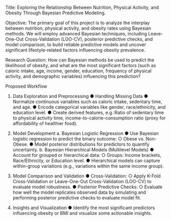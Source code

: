 Title: Exploring the Relationship Between Nutrition, Physical Activity, and Obesity Through Bayesian Predictive Modeling.

Objective: The primary goal of this project is to analyze the interplay between nutrition, physical activity, and obesity rates using Bayesian methods. We will employ advanced Bayesian techniques, 
including Leave-One-Out Cross-Validation (LOO-CV), posterior predictive checks, and model comparison, to build reliable predictive models and uncover significant lifestyle-related factors influencing obesity prevalence.

Research Question:
How can Bayesian methods be used to predict the likelihood of obesity, and what are the most significant factors (such as caloric intake, age, income, gender, education, frequency of physical
activity, and demographic variables) influencing this prediction?

Proposed Workflow
1. Data Exploration and Preprocessing
● Handling Missing Data
● Normalize continuous variables such as caloric intake, sedentary time, and age.
● Encode categorical variables like gender, race/ethnicity, and education level.
● Create derived features, e.g.:Ratio of sedentary time to physical activity time,
income-to-calorie-consumption ratio (proxy for affordability of healthier food).

2. Model Development
a. Bayesian Logistic Regression
● Use Bayesian logistic regression to predict the binary outcome:
○ Obese vs. Non-Obese.
● Model posterior distributions for predictors to quantify uncertainty.
b. Bayesian Hierarchical Models (Multilevel Models)
● Account for grouped or hierarchical data:
○ Groups: Income brackets, Race/Ethnicity, or Education level.
● Hierarchical models can capture within-group variations (e.g., variations within the same
income group).

3. Model Comparison and Validation
● Cross-Validation:
○ Apply K-Fold Cross-Validation or Leave-One-Out Cross-Validation
(LOO-CV) to evaluate model robustness.
● Posterior Predictive Checks:
○ Evaluate how well the model replicates observed data by simulating and
performing posterior predictive checks to evaluate model fit.

4. Insights and Visualization
● Identify the most significant predictors influencing obesity or BMI and visualize some
actionable insights.

